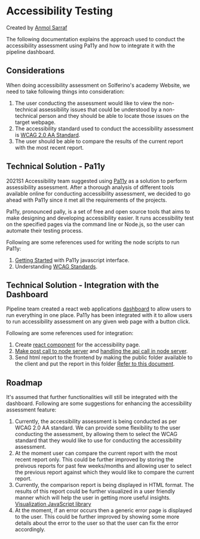 # Accessibility Testing

Created by [Anmol Sarraf](https://github.com/AnonSar)

The following documentation explains the approach used to conduct the accessibility assessment using Pa11y and how to integrate it with the pipeline dashboard.

## Considerations

When doing accessibility assessment on Solferino's academy Website, we need to take following things into consideration:

1. The user conducting the assessment would like to view the non-technical assessibility issues that could be understood by a non-technical person and they should be able to locate those issues on the target webpage.
2. The accessibility standard used to conduct the accessibility assessment is [WCAG 2.0 AA Standard](https://www.w3.org/WAI/WCAG21/quickref/?currentsidebar=%23col_customize&levels=a%2Caaa#top).
3. The user should be able to compare the results of the current report with the most recent report.

## Technical Solution - Pa11y

2021S1 Accessibility team suggested using [Pa11y](https://github.com/pa11y) as a solution to perform assessibility assessment. After a thorough analysis of different tools available online for conducting accessibility assessment, we decided to go ahead with Pa11y since it met all the requirements of the projects.

Pa11y, pronounced pally, is a set of free and open source tools that aims to make designing and developing accessibility easier. It runs accessibility test on the specified pages via the command line or Node.js, so the user can automate their testing process.

Following are some references used for writing the node scripts to run Pa11y:

1. [Getting Started](https://github.com/pa11y/pa11y#javascript-interface) with Pa11y javascript interface.
2. Understanding [WCAG Standards](https://www.w3.org/WAI/WCAG21/quickref/?currentsidebar=%23col_customize&levels=a%2Caaa#top).

## Technical Solution - Integration with the Dashboard

Pipeline team created a react web applications [dashboard](https://github.com/actionitdev/pipeline/tree/dashboard) to allow users to run everything in one place. Pa11y has been integrated with it to allow users to run accessibility assessment on any given web page with a button click.

Following are some references used for integration:

1. Create [react component](https://www.w3schools.com/react/react_components.asp) for the accessibility page.
2. [Make post call to node server](https://jasonwatmore.com/post/2020/02/01/react-fetch-http-post-request-examples) and [handling the api call in node server](https://expressjs.com/en/guide/routing.html).
3. Send html report to the frontend by making the public folder available to the client and put the report in this folder [Refer to this document](https://levelup.gitconnected.com/how-to-render-react-app-using-express-server-in-node-js-a428ec4dfe2b).

## Roadmap

It's assumed that further functionalities will still be integrated with the dashboard. Following are some suggestions for enhancing the accessibility assessment feature:

1. Currently, the accessibility assessment is being conducted as per WCAG 2.0 AA standard. We can provide some flexibility to the user conducting the assessment, by allowing them to select the WCAG standard that they would like to use for conducting the accessibility assessment.
2. At the moment user can compare the current report with the most recent report only. This could be further improved by storing the preivous reports for past few weeks/months and allowing user to select the previous report against which they would like to compare the current report.
3. Currently, the comparison report is being displayed in HTML format. The results of this report could be further visualized in a user friendly manner which will help the user in getting more useful insights. [Visualization JavaScript library](https://d3js.org/)
4. At the moment, if an error occurs then a generic error page is displayed to the user. This could be further improved by showing some more details about the error to the user so that the user can fix the error accordingly.


